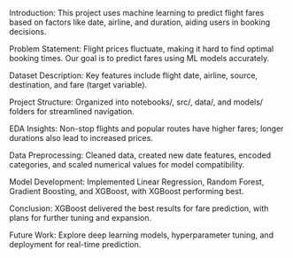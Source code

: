 Introduction: This project uses machine learning to predict flight fares based on factors like date, airline, and duration, aiding users in booking decisions.

Problem Statement: Flight prices fluctuate, making it hard to find optimal booking times. Our goal is to predict fares using ML models accurately.

Dataset Description: Key features include flight date, airline, source, destination, and fare (target variable).

Project Structure: Organized into notebooks/, src/, data/, and models/ folders for streamlined navigation.

EDA Insights: Non-stop flights and popular routes have higher fares; longer durations also lead to increased prices.

Data Preprocessing: Cleaned data, created new date features, encoded categories, and scaled numerical values for model compatibility.

Model Development: Implemented Linear Regression, Random Forest, Gradient Boosting, and XGBoost, with XGBoost performing best.

Conclusion: XGBoost delivered the best results for fare prediction, with plans for further tuning and expansion.

Future Work: Explore deep learning models, hyperparameter tuning, and deployment for real-time prediction.






